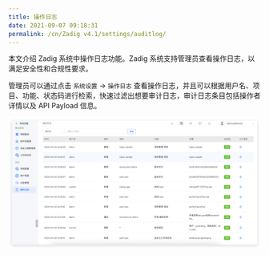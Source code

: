 ```yaml
---
title: 操作日志
date: 2021-09-07 09:18:31
permalink: /cn/Zadig v4.1/settings/auditlog/
---
```


本文介绍 Zadig 系统中操作日志功能。Zadig 系统支持管理员查看操作日志，以满足安全性和合规性要求。

管理员可以通过点击 `系统设置` -> `操作日志` 查看操作日志，并且可以根据用户名、项目、功能、状态码进行检索，快速过滤出想要审计日志，审计日志条目包括操作者详情以及 API Payload 信息。

![audit](../../../_images/audit_220.png)
